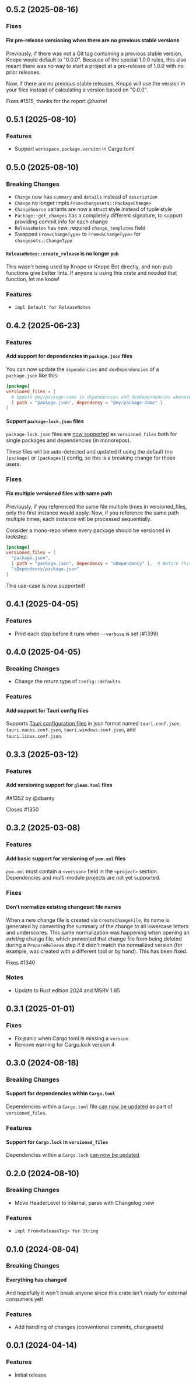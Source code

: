 ## 0.5.2 (2025-08-16)

### Fixes

#### Fix pre-release versioning when there are no previous stable versions

Previously, if there was not a Git tag containing a previous stable version, Knope would default to "0.0.0".
Because of the special 1.0.0 rules, this also meant there was _no_ way to start a project at a pre-release of 1.0.0
with no prior releases.

Now, if there are no previous stable releases, Knope will use the version in your files instead of calculating a version
based on "0.0.0".

Fixes #1515, thanks for the report @hazre!

## 0.5.1 (2025-08-10)

### Features

- Support `workspace.package.version` in Cargo.toml

## 0.5.0 (2025-08-10)

### Breaking Changes

- `Change` now has `summary` and `details` instead of `description`
- `Change` no longer impls `From<changesets::PackageChange>`
- `ChangeSource` variants are now a struct style instead of tuple style
- `Package::get_changes` has a completely different signature, to support providing commit info for each change
- `ReleaseNotes` has new, required `change_templates` field
- Swapped `From<ChangeType>` to `From<&ChangeType>` for `changesets::ChangeType`

#### `ReleaseNotes::create_release` is no longer `pub`

This wasn't being used by Knope or Knope Bot directly, and non-pub functions give better lints.
If anyone is using this crate and needed that function, let me know!

### Features

- `impl Default for ReleaseNotes`

## 0.4.2 (2025-06-23)

### Features

#### Add support for dependencies in `package.json` files

You can now update the `dependencies` and `devDependencies` of a `package.json` like this:

```toml
[package]
versioned_files = [
  # Update @my/package-name in dependencies and devDependencies whenever this package version updates
  { path = "package.json", dependency = "@my/package-name" }
]
```

#### Support `package-lock.json` files

`package-lock.json` files are [now supported](https://knope.tech/reference/config-file/packages/#package-lockjson)
as `versioned_files` both for single packages and dependencies (in monorepos).

These files will be auto-detected and updated if using the default (no `[package]` or `[packages]`) config, so
this is a breaking change for those users.

### Fixes

#### Fix multiple versioned files with same path

Previously, if you referenced the same file multiple times in versioned_files, only the first instance would apply.
Now, if you reference the same path multiple times, each instance will be processed sequentially.

Consider a mono-repo where every package should be versioned in lockstep:

```toml
[package]
versioned_files = [
  "package.json",
  { path = "package.json", dependency = "aDependency" },  # Before this fix, this was ignored
  "aDependency/package.json"
]
```

This use-case is now supported!

## 0.4.1 (2025-04-05)

### Features

- Print each step before it runs when `--verbose` is set (#1399)

## 0.4.0 (2025-04-05)

### Breaking Changes

- Change the return type of `Config::defaults`

### Features

#### Add support for Tauri config files

Supports [Tauri configuration files](https://v1.tauri.app/v1/references/configuration-files) in json format named `tauri.conf.json`, `tauri.macos.conf.json`, `tauri.windows.conf.json`, and `tauri.linux.conf.json`.

## 0.3.3 (2025-03-12)

### Features

#### Add versioning support for `gleam.toml` files

##1352 by @dbanty

Closes #1350

## 0.3.2 (2025-03-08)

### Features

#### Add basic support for versioning of `pom.xml` files

`pom.xml` must contain a `<version>` field in the `<project>` section.
Dependencies and multi-module projects are not yet supported.

### Fixes

#### Don't normalize existing changeset file names

When a new change file is created via `CreateChangeFile`,
its name is generated by converting the summary of the change to all lowercase letters and underscores.
This same normalization was happening when opening an _existing_ change file, which prevented that change file from
being deleted during a `PrepareRelease` step if it didn't match the normalized version
(for example, was created with a different tool or by hand).
This has been fixed.

Fixes #1340

### Notes

- Update to Rust edition 2024 and MSRV 1.85

## 0.3.1 (2025-01-01)

### Fixes

- Fix panic when Cargo.toml is missing a `version`
- Remove warning for Cargo.lock version 4

## 0.3.0 (2024-08-18)

### Breaking Changes

#### Support for dependencies within `Cargo.toml`

Dependencies within a `Cargo.toml` file [can now be updated](https://knope.tech/reference/config-file/packages/)
as part of `versioned_files`.

### Features

#### Support for `Cargo.lock` in `versioned_files`

Dependencies within a `Cargo.lock` [can now be updated](https://knope.tech/reference/config-file/packages#cargolock).

## 0.2.0 (2024-08-10)

### Breaking Changes

- Move HeaderLevel to internal, parse with Changelog::new

### Features

- `impl From<ReleaseTag> for String`

## 0.1.0 (2024-08-04)

### Breaking Changes

#### Everything has changed

And hopefully it won't break anyone since this crate isn't ready for external consumers yet!

### Features

- Add handling of changes (conventional commits, changesets)

## 0.0.1 (2024-04-14)

### Features

- Initial release

